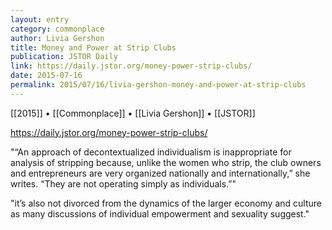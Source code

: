 ```yaml
---
layout: entry
category: commonplace
author: Livia Gershon
title: Money and Power at Strip Clubs
publication: JSTOR Daily
link: https://daily.jstor.org/money-power-strip-clubs/
date: 2015-07-16
permalink: 2015/07/16/livia-gershon-money-and-power-at-strip-clubs
---
```


[[2015]] • [[Commonplace]] • [[Livia Gershon]] • [[JSTOR]] 

https://daily.jstor.org/money-power-strip-clubs/

"“An approach of decontextualized individualism is inappropriate for analysis of stripping because, unlike the women who strip, the club owners and entrepreneurs are very organized nationally and internationally,” she writes. “They are not operating simply as individuals.”"

"it’s also not divorced from the dynamics of the larger economy and culture as many discussions of individual empowerment and sexuality suggest."
